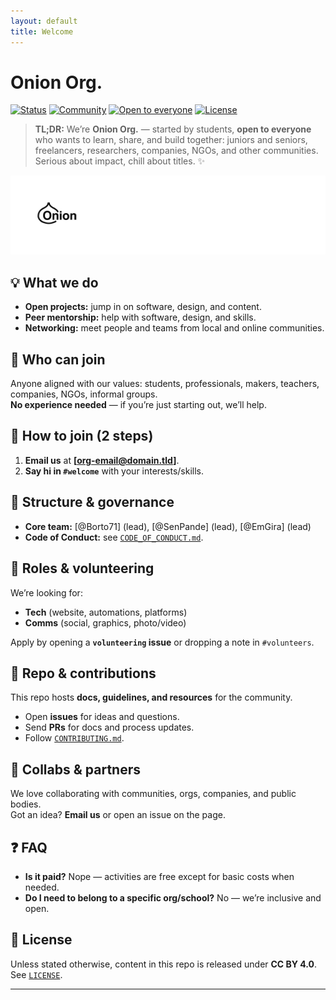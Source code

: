 ```yaml
---
layout: default
title: Welcome
---
```


# Onion Org.

[![Status](https://img.shields.io/badge/status-active-brightgreen)](#)
[![Community](https://img.shields.io/badge/community-%F0%9F%92%AC%20[channel]-blue)](#community--contacts)
[![Open to everyone](https://img.shields.io/badge/open-to%20everyone-9cf)](#who-can-join)
[![License](https://img.shields.io/badge/license-CC%20BY%204.0-lightgrey)](#license)

> **TL;DR:** We’re **Onion Org.** — started by students, **open to everyone** who wants to learn, share, and build together: juniors and seniors, freelancers, researchers, companies, NGOs, and other communities. Serious about impact, chill about titles. ✨

![Banner](img/banner.jpg)

## 💡 What we do
- **Open projects:** jump in on software, design, and content.
- **Peer mentorship:** help with software, design, and skills.
- **Networking:** meet people and teams from local and online communities.

## 👥 Who can join
Anyone aligned with our values: students, professionals, makers, teachers, companies, NGOs, informal groups.  
**No experience needed** — if you’re just starting out, we’ll help.

## 🚪 How to join (2 steps)
1. **Email us** at **[org-email@domain.tld]**.  
2. **Say hi in `#welcome`** with your interests/skills.

## 🧭 Structure & governance
- **Core team:** [@Borto71] (lead), [@SenPande] (lead), [@EmGira] (lead)
- **Code of Conduct:** see [`CODE_OF_CONDUCT.md`](./CODE_OF_CONDUCT.md).

## 🤝 Roles & volunteering
We’re looking for:  
- **Tech** (website, automations, platforms)  
- **Comms** (social, graphics, photo/video)

Apply by opening a **`volunteering` issue** or dropping a note in `#volunteers`.

## 🧰 Repo & contributions
This repo hosts **docs, guidelines, and resources** for the community.
- Open **issues** for ideas and questions.  
- Send **PRs** for docs and process updates.  
- Follow [`CONTRIBUTING.md`](./CONTRIBUTING.md).

## 🤝 Collabs & partners
We love collaborating with communities, orgs, companies, and public bodies.  
Got an idea? **Email us** or open an issue on the page.

## ❓ FAQ
- **Is it paid?** Nope — activities are free except for basic costs when needed.  
- **Do I need to belong to a specific org/school?** No — we’re inclusive and open.

## 📜 License
Unless stated otherwise, content in this repo is released under **CC BY 4.0**. See [`LICENSE`](./LICENSE).

---



